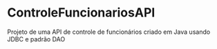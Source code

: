 # ControleFuncionariosAPI
Projeto de uma API de controle de funcionários criado em Java usando JDBC e padrão DAO
